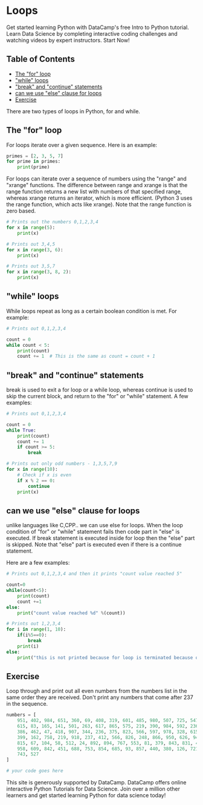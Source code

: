 # Loops

Get started learning Python with DataCamp's free Intro to Python tutorial.
Learn Data Science by completing interactive coding challenges
and watching videos by expert instructors.
Start Now!

## Table of Contents

<!-- START doctoc generated TOC please keep comment here to allow auto update -->
<!-- DON'T EDIT THIS SECTION, INSTEAD RE-RUN doctoc TO UPDATE -->

- [The "for" loop](#the-for-loop)
- ["while" loops](#while-loops)
- ["break" and "continue" statements](#break-and-continue-statements)
- [can we use "else" clause for loops](#can-we-use-else-clause-for-loops)
- [Exercise](#exercise)

<!-- END doctoc generated TOC please keep comment here to allow auto update -->

There are two types of loops in Python, for and while.

## The "for" loop

For loops iterate over a given sequence.
Here is an example:

```python
primes = [2, 3, 5, 7]
for prime in primes:
    print(prime)
```

For loops can iterate over a sequence of numbers
using the "range" and "xrange" functions.
The difference between range and xrange is that
the range function returns a new list with numbers of that specified range,
whereas xrange returns an iterator, which is more efficient.
(Python 3 uses the range function, which acts like xrange).
Note that the range function is zero based.

```python
# Prints out the numbers 0,1,2,3,4
for x in range(5):
    print(x)

# Prints out 3,4,5
for x in range(3, 6):
    print(x)

# Prints out 3,5,7
for x in range(3, 8, 2):
    print(x)
```

## "while" loops

While loops repeat as long as a certain boolean condition is met.
For example:

```python
# Prints out 0,1,2,3,4

count = 0
while count < 5:
    print(count)
    count += 1  # This is the same as count = count + 1
```

## "break" and "continue" statements

break is used to exit a for loop or a while loop,
whereas continue is used to skip the current block,
and return to the "for" or "while" statement.
A few examples:

```python
# Prints out 0,1,2,3,4

count = 0
while True:
    print(count)
    count += 1
    if count >= 5:
        break

# Prints out only odd numbers - 1,3,5,7,9
for x in range(10):
    # Check if x is even
    if x % 2 == 0:
        continue
    print(x)
```

## can we use "else" clause for loops

unlike languages like C,CPP.. we can use else for loops.
When the loop condition of "for" or "while" statement fails then code part in "else" is executed.
If break statement is executed inside for loop then the "else" part is skipped.
Note that "else" part is executed even if there is a continue statement.

Here are a few examples:

```python
# Prints out 0,1,2,3,4 and then it prints "count value reached 5"

count=0
while(count<5):
    print(count)
    count +=1
else:
    print("count value reached %d" %(count))

# Prints out 1,2,3,4
for i in range(1, 10):
    if(i%5==0):
        break
    print(i)
else:
    print("this is not printed because for loop is terminated because of break but not due to fail in condition")
```

## Exercise

Loop through and print out all even numbers from the numbers list in the same order they are received.
Don't print any numbers that come after 237 in the sequence.

```python
numbers = [
    951, 402, 984, 651, 360, 69, 408, 319, 601, 485, 980, 507, 725, 547, 544,
    615, 83, 165, 141, 501, 263, 617, 865, 575, 219, 390, 984, 592, 236, 105, 942, 941,
    386, 462, 47, 418, 907, 344, 236, 375, 823, 566, 597, 978, 328, 615, 953, 345,
    399, 162, 758, 219, 918, 237, 412, 566, 826, 248, 866, 950, 626, 949, 687, 217,
    815, 67, 104, 58, 512, 24, 892, 894, 767, 553, 81, 379, 843, 831, 445, 742, 717,
    958, 609, 842, 451, 688, 753, 854, 685, 93, 857, 440, 380, 126, 721, 328, 753, 470,
    743, 527
]

# your code goes here
```

This site is generously supported by DataCamp.
DataCamp offers online interactive Python Tutorials for Data Science.
Join over a million other learners and get started learning Python for data science today!
